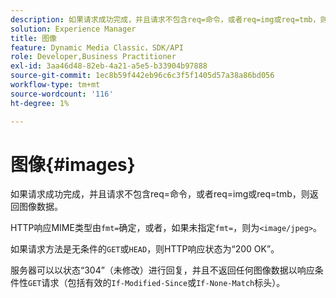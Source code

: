 ```yaml
---
description: 如果请求成功完成，并且请求不包含req=命令，或者req=img或req=tmb，则返回图像数据。
solution: Experience Manager
title: 图像
feature: Dynamic Media Classic，SDK/API
role: Developer,Business Practitioner
exl-id: 3aa46d48-82eb-4a21-a5e5-b33904b97888
source-git-commit: 1ec8b59f442eb96c6c3f5f1405d57a38a86bd056
workflow-type: tm+mt
source-wordcount: '116'
ht-degree: 1%

---
```


# 图像{#images}

如果请求成功完成，并且请求不包含req=命令，或者req=img或req=tmb，则返回图像数据。

HTTP响应MIME类型由`fmt=`确定，或者，如果未指定`fmt=`，则为`<image/jpeg>`。

如果请求方法是无条件的`GET`或`HEAD`，则HTTP响应状态为“200 OK”。

服务器可以以状态“304”（未修改）进行回复，并且不返回任何图像数据以响应条件性`GET`请求（包括有效的`If-Modified-Since`或`If-None-Match`标头）。

